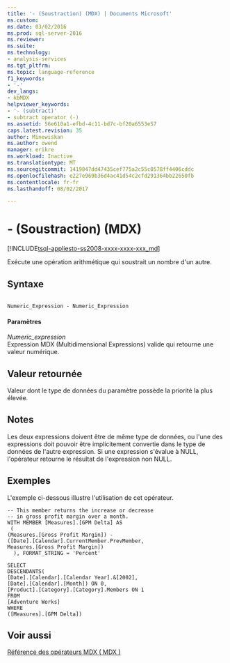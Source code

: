 ```yaml
---
title: '- (Soustraction) (MDX) | Documents Microsoft'
ms.custom: 
ms.date: 03/02/2016
ms.prod: sql-server-2016
ms.reviewer: 
ms.suite: 
ms.technology:
- analysis-services
ms.tgt_pltfrm: 
ms.topic: language-reference
f1_keywords:
- '-'
dev_langs:
- kbMDX
helpviewer_keywords:
- '- (subtract)'
- subtract operator (-)
ms.assetid: 56e610a1-efbd-4c11-bd7c-bf20a6553e57
caps.latest.revision: 35
author: Minewiskan
ms.author: owend
manager: erikre
ms.workload: Inactive
ms.translationtype: MT
ms.sourcegitcommit: 1419847dd47435cef775a2c55c0578ff4406cddc
ms.openlocfilehash: e227e969b36d4ac41d54c2cfd291364bb22650fb
ms.contentlocale: fr-fr
ms.lasthandoff: 08/02/2017

---
```

# <a name="--subtract-mdx"></a>- (Soustraction) (MDX)
[!INCLUDE[tsql-appliesto-ss2008-xxxx-xxxx-xxx_md](../includes/tsql-appliesto-ss2008-xxxx-xxxx-xxx-md.md)]

  Exécute une opération arithmétique qui soustrait un nombre d'un autre.  
  
## <a name="syntax"></a>Syntaxe  
  
```  
  
Numeric_Expression - Numeric_Expression  
```  
  
#### <a name="parameters"></a>Paramètres  
 *Numeric_expression*  
 Expression MDX (Multidimensional Expressions) valide qui retourne une valeur numérique.  
  
## <a name="return-value"></a>Valeur retournée  
 Valeur dont le type de données du paramètre possède la priorité la plus élevée.  
  
## <a name="remarks"></a>Notes  
 Les deux expressions doivent être de même type de données, ou l'une des expressions doit pouvoir être implicitement convertie dans le type de données de l'autre expression. Si une expression s'évalue à NULL, l'opérateur retourne le résultat de l'expression non NULL.  
  
## <a name="examples"></a>Exemples  
 L'exemple ci-dessous illustre l'utilisation de cet opérateur.  
  
```  
-- This member returns the increase or decrease  
-- in gross profit margin over a month.  
WITH MEMBER [Measures].[GPM Delta] AS  
 (  
(Measures.[Gross Profit Margin]) -   
([Date].[Calendar].CurrentMember.PrevMember,   
Measures.[Gross Profit Margin])  
  ), FORMAT_STRING = 'Percent'  
  
SELECT   
DESCENDANTS(  
[Date].[Calendar].[Calendar Year].&[2002],   
[Date].[Calendar].[Month]) ON 0,  
[Product].[Category].[Category].Members ON 1  
FROM  
[Adventure Works]  
WHERE  
([Measures].[GPM Delta])  
```  
  
## <a name="see-also"></a>Voir aussi  
 [Référence des opérateurs MDX &#40; MDX &#41;](../mdx/mdx-operator-reference-mdx.md)  
  
  

